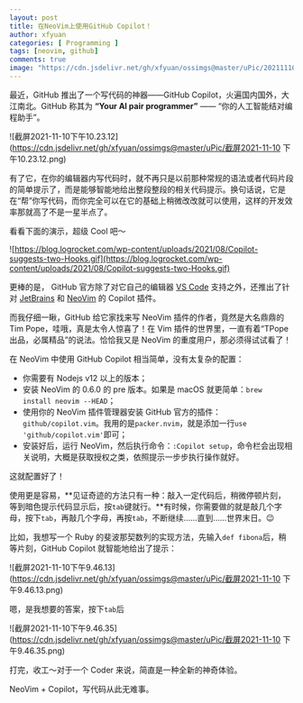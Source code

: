 ```yaml
---
layout: post
title: 在NeoVim上使用GitHub Copilot！
author: xfyuan
categories: [ Programming ]
tags: [neovim, github]
comments: true
image: "https://cdn.jsdelivr.net/gh/xfyuan/ossimgs@master/uPic/20211110-231856.jpg"
---
```


最近，GitHub 推出了一个写代码的神器——GitHub Copilot，火遍国内国外，大江南北。GitHub 称其为 **“Your AI pair programmer”** —— “你的人工智能结对编程助手”。

![截屏2021-11-10下午10.23.12](https://cdn.jsdelivr.net/gh/xfyuan/ossimgs@master/uPic/截屏2021-11-10 下午10.23.12.png)

有了它，在你的编辑器内写代码时，就不再只是以前那种常规的语法或者代码片段的简单提示了，而是能够智能地给出整段整段的相关代码提示。换句话说，它是在“帮”你写代码，而你完全可以在它的基础上稍微改改就可以使用，这样的开发效率那就高了不是一星半点了。

看看下面的演示，超级 Cool 吧～

![https://blog.logrocket.com/wp-content/uploads/2021/08/Copilot-suggests-two-Hooks.gif](https://blog.logrocket.com/wp-content/uploads/2021/08/Copilot-suggests-two-Hooks.gif)

更棒的是， GitHub 官方除了对它自己的编辑器 [VS Code](https://github.com/github/copilot-docs/blob/main/docs/visualstudiocode/gettingstarted.md#getting-started-with-github-copilot-in-visual-studio-code) 支持之外，还推出了针对 [JetBrains](https://github.com/github/copilot-docs/blob/main/docs/jetbrains/gettingstarted.md#getting-started-with-github-copilot-in-jetbrains) 和 [NeoVim](https://github.com/github/copilot.vim#getting-started) 的 Copilot 插件。

而我仔细一瞅，GitHub 给它家找来写 NeoVim 插件的作者，竟然是大名鼎鼎的 Tim Pope，哇哦，真是太令人惊喜了！在 Vim 插件的世界里，一直有着“TPope 出品，必属精品”的说法。恰恰我又是 NeoVim 的重度用户，那必须得试试看了！

在 NeoVim 中使用 GitHub Copilot 相当简单，没有太复杂的配置：

- 你需要有 Nodejs v12 以上的版本；
- 安装 NeoVim 的 0.6.0 的 pre 版本。如果是 macOS 就更简单：`brew install neovim --HEAD`；
- 使用你的 NeoVim 插件管理器安装 GitHub 官方的插件：`github/copilot.vim`。我用的是`packer.nvim`，就是添加一行`use 'github/copilot.vim'`即可；
- 安装好后，运行 NeoVim，然后执行命令：`:Copilot setup`，命令栏会出现相关说明，大概是获取授权之类，依照提示一步步执行操作就好。

这就配置好了！

使用更是容易，**见证奇迹的方法只有一种：敲入一定代码后，稍微停顿片刻，等到暗色提示代码显示后，按`tab`键就行。**有时候，你需要做的就是敲几个字母，按下`tab`，再敲几个字母，再按`tab`，不断继续……直到……世界末日。😉

比如，我想写一个 Ruby 的斐波那契数列的实现方法，先输入`def fibona`后，稍等片刻，GitHub Copilot 就智能地给出了提示：

![截屏2021-11-10下午9.46.13](https://cdn.jsdelivr.net/gh/xfyuan/ossimgs@master/uPic/截屏2021-11-10 下午9.46.13.png)

嗯，是我想要的答案，按下`tab`后

![截屏2021-11-10下午9.46.35](https://cdn.jsdelivr.net/gh/xfyuan/ossimgs@master/uPic/截屏2021-11-10 下午9.46.35.png)

打完，收工～对于一个 Coder 来说，简直是一种全新的神奇体验。

NeoVim + Copilot，写代码从此无难事。
